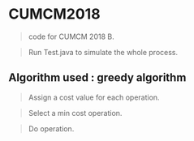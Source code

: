 # CUMCM2018
> code for CUMCM 2018 B.  

> Run Test.java to simulate the whole process.  

## Algorithm used : greedy algorithm
> Assign a cost value for each operation.  

> Select a min cost operation.  

> Do operation.


